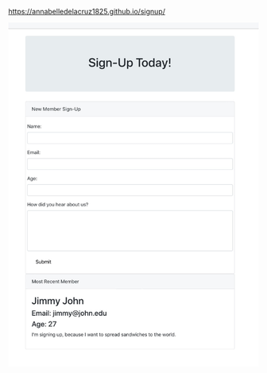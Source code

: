 
https://annabelledelacruz1825.github.io/signup/

 <img src="https://github.com/annabelledelacruz1825/signup/blob/master/IMG_29324.jpg?raw=true" class="card-img-top" alt="...">
